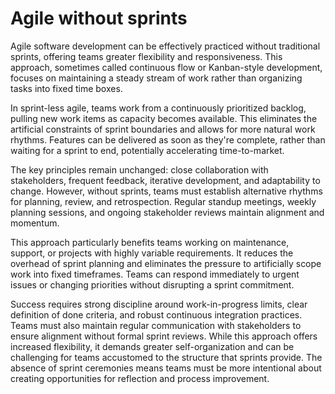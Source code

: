 # Agile without sprints

Agile software development can be effectively practiced without traditional sprints, offering teams greater flexibility and responsiveness. This approach, sometimes called continuous flow or Kanban-style development, focuses on maintaining a steady stream of work rather than organizing tasks into fixed time boxes.

In sprint-less agile, teams work from a continuously prioritized backlog, pulling new work items as capacity becomes available. This eliminates the artificial constraints of sprint boundaries and allows for more natural work rhythms. Features can be delivered as soon as they're complete, rather than waiting for a sprint to end, potentially accelerating time-to-market.

The key principles remain unchanged: close collaboration with stakeholders, frequent feedback, iterative development, and adaptability to change. However, without sprints, teams must establish alternative rhythms for planning, review, and retrospection. Regular standup meetings, weekly planning sessions, and ongoing stakeholder reviews maintain alignment and momentum.

This approach particularly benefits teams working on maintenance, support, or projects with highly variable requirements. It reduces the overhead of sprint planning and eliminates the pressure to artificially scope work into fixed timeframes. Teams can respond immediately to urgent issues or changing priorities without disrupting a sprint commitment.

Success requires strong discipline around work-in-progress limits, clear definition of done criteria, and robust continuous integration practices. Teams must also maintain regular communication with stakeholders to ensure alignment without formal sprint reviews. While this approach offers increased flexibility, it demands greater self-organization and can be challenging for teams accustomed to the structure that sprints provide. The absence of sprint ceremonies means teams must be more intentional about creating opportunities for reflection and process improvement.
